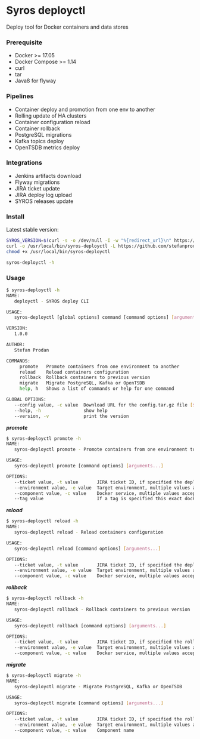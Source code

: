 # Syros deployctl

Deploy tool for Docker containers and data stores

### Prerequisite

* Docker >= 17.05
* Docker Compose >= 1.14
* curl
* tar
* Java8 for flyway

### Pipelines

* Container deploy and promotion from one env to another
* Rolling update of HA clusters
* Container configuration reload 
* Container rollback
* PostgreSQL migrations
* Kafka topics deploy 
* OpenTSDB metrics deploy

### Integrations

* Jenkins artifacts download
* Flyway migrations
* JIRA ticket update
* JIRA deploy log upload
* SYROS releases update 

### Install

Latest stable version:

```bash
SYROS_VERSION=$(curl -s -o /dev/null -I -w "%{redirect_url}\n" https://github.com/stefanprodan/syros/releases/latest | grep -oP "[0-9]+(\.[0-9]+)+$")
curl -o /usr/local/bin/syros-deployctl -L https://github.com/stefanprodan/syros/releases/download/$SYROS_VERSION/syros-deployctl
chmod +x /usr/local/bin/syros-deployctl

syros-deployctl -h
```

### Usage

```bash
$ syros-deployctl -h
NAME:
   deployctl - SYROS deploy CLI

USAGE:
   syros-deployctl [global options] command [command options] [arguments...]

VERSION:
   1.0.0

AUTHOR:
   Stefan Prodan

COMMANDS:
     promote   Promote containers from one environment to another
     reload    Reload containers configuration
     rollback  Rollback containers to previous version
     migrate   Migrate PostgreSQL, Kafka or OpenTSDB
     help, h   Shows a list of commands or help for one command

GLOBAL OPTIONS:
   --config value, -c value  Download URL for the config.tar.gz file [$DCTL_CONFIG_URL]
   --help, -h                show help
   --version, -v             print the version
```

***promote***

```bash
$ syros-deployctl promote -h
NAME:
   syros-deployctl promote - Promote containers from one environment to another

USAGE:
   syros-deployctl promote [command options] [arguments...]

OPTIONS:
   --ticket value, -t value       JIRA ticket ID, if specified the deploy log will be posted on the ticket
   --environment value, -e value  Target environment, multiple values accepted
   --component value, -c value    Docker service, multiple values accepted
   --tag value                    If a tag is specified this exact docker image tag will be deployed
```

***reload***

```bash
$ syros-deployctl reload -h
NAME:
   syros-deployctl reload - Reload containers configuration

USAGE:
   syros-deployctl reload [command options] [arguments...]

OPTIONS:
   --ticket value, -t value       JIRA ticket ID, if specified the deploy log will be posted on the ticket
   --environment value, -e value  Target environment, multiple values accepted
   --component value, -c value    Docker service, multiple values accepted
```

***rollback***

```bash
$ syros-deployctl rollback -h
NAME:
   syros-deployctl rollback - Rollback containers to previous version

USAGE:
   syros-deployctl rollback [command options] [arguments...]

OPTIONS:
   --ticket value, -t value       JIRA ticket ID, if specified the rollback log will be posted on the ticket
   --environment value, -e value  Target environment, multiple values accepted
   --component value, -c value    Docker service, multiple values accepted
```

***migrate***

```bash
$ syros-deployctl migrate -h
NAME:
   syros-deployctl migrate - Migrate PostgreSQL, Kafka or OpenTSDB

USAGE:
   syros-deployctl migrate [command options] [arguments...]

OPTIONS:
   --ticket value, -t value       JIRA ticket ID, if specified the rollback log will be posted on the ticket
   --environment value, -e value  Target environment, multiple values accepted
   --component value, -c value    Component name
```
